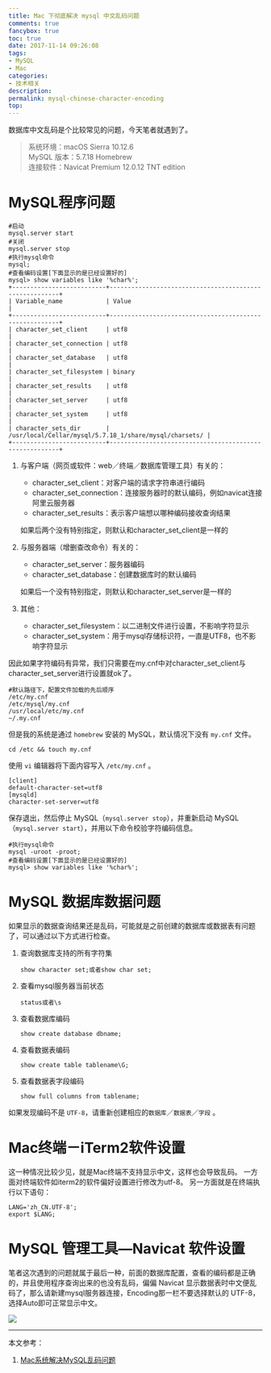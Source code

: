 ```yaml
---
title: Mac 下彻底解决 mysql 中文乱码问题
comments: true
fancybox: true
toc: true
date: 2017-11-14 09:26:08
tags:
- MySQL
- Mac
categories:
- 技术相关
description:
permalink: mysql-chinese-character-encoding
top:
---
```

数据库中文乱码是个比较常见的问题，今天笔者就遇到了。

> 系统环境：macOS Sierra 10.12.6<br>MySQL 版本：5.7.18 Homebrew<br>连接软件：Navicat Premium 12.0.12 TNT edition

<!--more-->

# MySQL程序问题

```mysql
#启动
mysql.server start
#关闭
mysql.server stop
#执行mysql命令
mysql;
#查看编码设置[下面显示的是已经设置好的]
mysql> show variables like '%char%';
+--------------------------+--------------------------------------------------------+
| Variable_name            | Value                                                  |
+--------------------------+--------------------------------------------------------+
| character_set_client     | utf8                                                   |
| character_set_connection | utf8                                                   |
| character_set_database   | utf8                                                   |
| character_set_filesystem | binary                                                 |
| character_set_results    | utf8                                                   |
| character_set_server     | utf8                                                   |
| character_set_system     | utf8                                                   |
| character_sets_dir       | /usr/local/Cellar/mysql/5.7.18_1/share/mysql/charsets/ |
+--------------------------+--------------------------------------------------------+
```

1. 与客户端（网页或软件：web／终端／数据库管理工具）有关的：

   - character_set_client：对客户端的请求字符串进行编码
   - character_set_connection：连接服务器时的默认编码，例如navicat连接阿里云服务器
   - character_set_results：表示客户端想以哪种编码接收查询结果

   如果后两个没有特别指定，则默认和character_set_client是一样的

2. 与服务器端（增删查改命令）有关的：

   - character_set_server：服务器编码
   - character_set_database：创建数据库时的默认编码

   如果后一个没有特别指定，则默认和character_set_server是一样的

3. 其他：

   - character_set_filesystem：以二进制文件进行设置，不影响字符显示
   - character_set_system：用于mysql存储标识符，一直是UTF8，也不影响字符显示

因此如果字符编码有异常，我们只需要在my.cnf中对character_set_client与character_set_server进行设置就ok了。

```shell
#默认路径下，配置文件加载的先后顺序
/etc/my.cnf
/etc/mysql/my.cnf
/usr/local/etc/my.cnf
~/.my.cnf
```

但是我的系统是通过 `homebrew` 安装的 MySQL，默认情况下没有 `my.cnf` 文件。

```shell
cd /etc && touch my.cnf
```

使用 `vi` 编辑器将下面内容写入 `/etc/my.cnf` 。

```properties
[client]
default-character-set=utf8
[mysqld]
character-set-server=utf8
```

保存退出，然后停止 MySQL（`mysql.server stop`），并重新启动 MySQL（`mysql.server start`），并用以下命令校验字符编码信息。

```mysql
#执行mysql命令
mysql -uroot -proot;
#查看编码设置[下面显示的是已经设置好的]
mysql> show variables like '%char%';
```

# MySQL 数据库数据问题

如果显示的数据查询结果还是乱码，可能就是之前创建的数据库或数据表有问题了，可以通过以下方式进行检查。

1. 查询数据库支持的所有字符集

   ```mysql
   show character set;或者show char set;
   ```

2. 查看mysql服务器当前状态

   ```mysql
   status或者\s
   ```

3. 查看数据库编码

   ```mysql
   show create database dbname;
   ```

4. 查看数据表编码

   ```mysql
   show create table tablename\G;
   ```

5. 查看数据表字段编码

   ```mysql
   show full columns from tablename;
   ```

如果发现编码不是 `UTF-8`，请重新创建相应的`数据库`／`数据表`／`字段` 。

# Mac终端－iTerm2软件设置

这一种情况比较少见，就是Mac终端不支持显示中文，这样也会导致乱码。
一方面对终端软件如iterm2的软件偏好设置进行修改为utf-8。
另一方面就是在终端执行以下语句：

```shell
LANG='zh_CN.UTF-8';
export $LANG;
```

# MySQL 管理工具—Navicat 软件设置

笔者这次遇到的问题就属于最后一种，前面的数据库配置，查看的编码都是正确的，并且使用程序查询出来的也没有乱码，偏偏 Navicat 显示数据表时中文便乱码了，那么请新建mysql服务器连接，Encoding那一栏不要选择默认的 UTF-8，选择Auto即可正常显示中文。

![](http://oriqjordg.bkt.clouddn.com/2017-11-14-15106251909957.jpg)

---

本文参考：

1. [Mac系统解决MySQL乱码问题](http://www.siguoya.name/pc/home/article/235)